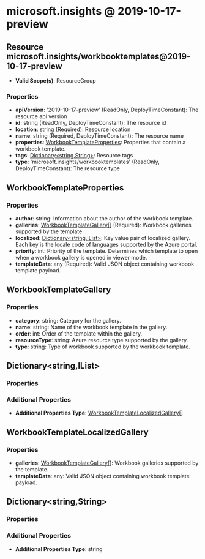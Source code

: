 # microsoft.insights @ 2019-10-17-preview

## Resource microsoft.insights/workbooktemplates@2019-10-17-preview
* **Valid Scope(s)**: ResourceGroup
### Properties
* **apiVersion**: '2019-10-17-preview' (ReadOnly, DeployTimeConstant): The resource api version
* **id**: string (ReadOnly, DeployTimeConstant): The resource id
* **location**: string (Required): Resource location
* **name**: string (Required, DeployTimeConstant): The resource name
* **properties**: [WorkbookTemplateProperties](#workbooktemplateproperties): Properties that contain a workbook template.
* **tags**: [Dictionary<string,String>](#dictionarystringstring): Resource tags
* **type**: 'microsoft.insights/workbooktemplates' (ReadOnly, DeployTimeConstant): The resource type

## WorkbookTemplateProperties
### Properties
* **author**: string: Information about the author of the workbook template.
* **galleries**: [WorkbookTemplateGallery](#workbooktemplategallery)[] (Required): Workbook galleries supported by the template.
* **localized**: [Dictionary<string,IList<WorkbookTemplateLocalizedGallery>>](#dictionarystringilistworkbooktemplatelocalizedgallery): Key value pair of localized gallery. Each key is the locale code of languages supported by the Azure portal.
* **priority**: int: Priority of the template. Determines which template to open when a workbook gallery is opened in viewer mode.
* **templateData**: any (Required): Valid JSON object containing workbook template payload.

## WorkbookTemplateGallery
### Properties
* **category**: string: Category for the gallery.
* **name**: string: Name of the workbook template in the gallery.
* **order**: int: Order of the template within the gallery.
* **resourceType**: string: Azure resource type supported by the gallery.
* **type**: string: Type of workbook supported by the workbook template.

## Dictionary<string,IList<WorkbookTemplateLocalizedGallery>>
### Properties
### Additional Properties
* **Additional Properties Type**: [WorkbookTemplateLocalizedGallery](#workbooktemplatelocalizedgallery)[]

## WorkbookTemplateLocalizedGallery
### Properties
* **galleries**: [WorkbookTemplateGallery](#workbooktemplategallery)[]: Workbook galleries supported by the template.
* **templateData**: any: Valid JSON object containing workbook template payload.

## Dictionary<string,String>
### Properties
### Additional Properties
* **Additional Properties Type**: string

